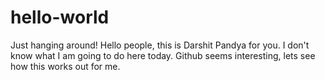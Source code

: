 # hello-world
Just hanging around!
Hello people, this is Darshit Pandya for you. I don't know what I am going to do here today.
Github seems interesting, lets see how this works out for me.
